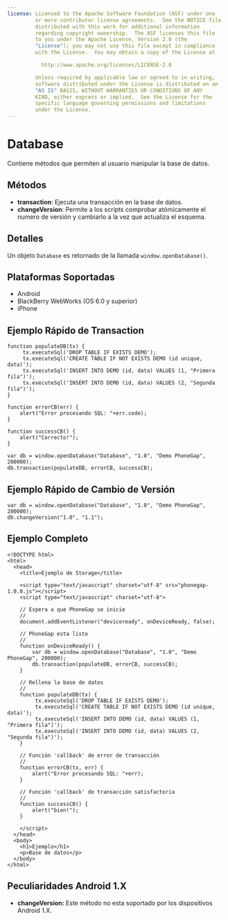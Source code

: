 ```yaml
---
license: Licensed to the Apache Software Foundation (ASF) under one
         or more contributor license agreements.  See the NOTICE file
         distributed with this work for additional information
         regarding copyright ownership.  The ASF licenses this file
         to you under the Apache License, Version 2.0 (the
         "License"); you may not use this file except in compliance
         with the License.  You may obtain a copy of the License at

           http://www.apache.org/licenses/LICENSE-2.0

         Unless required by applicable law or agreed to in writing,
         software distributed under the License is distributed on an
         "AS IS" BASIS, WITHOUT WARRANTIES OR CONDITIONS OF ANY
         KIND, either express or implied.  See the License for the
         specific language governing permissions and limitations
         under the License.
---
```


Database
=======

Contiene métodos que permiten al usuario manipular la base de datos.

Métodos
-------

- __transaction__: Ejecuta una transacción en la base de datos. 
- __changeVersion__: Permite a los scripts comprobar atómicamente el numero de versión y cambiarlo a la vez que actualiza el esquema. 

Detalles
--------

Un objeto `Database` es retornado de la llamada `window.openDatabase()`.

Plataformas Soportadas
----------------------

- Android
- BlackBerry WebWorks (OS 6.0 y superior)
- iPhone

Ejemplo Rápido de Transaction
----------------------------
	function populateDB(tx) {
		 tx.executeSql('DROP TABLE IF EXISTS DEMO');
		 tx.executeSql('CREATE TABLE IF NOT EXISTS DEMO (id unique, data)');
		 tx.executeSql('INSERT INTO DEMO (id, data) VALUES (1, "Primera fila")');
		 tx.executeSql('INSERT INTO DEMO (id, data) VALUES (2, "Segunda fila")');
	}
	
	function errorCB(err) {
		alert("Error procesando SQL: "+err.code);
	}
	
	function successCB() {
		alert("Correcto!");
	}
	
	var db = window.openDatabase("Database", "1.0", "Demo PhoneGap", 200000);
	db.transaction(populateDB, errorCB, successCB);

Ejemplo Rápido de Cambio de Versión
-----------------------------------

	var db = window.openDatabase("Database", "1.0", "Demo PhoneGap", 200000);
	db.changeVersion("1.0", "1.1");

Ejemplo Completo
----------------

    <!DOCTYPE html>
    <html>
      <head>
        <title>Ejemplo de Storage</title>

        <script type="text/javascript" charset="utf-8" src="phonegap-1.0.0.js"></script>
        <script type="text/javascript" charset="utf-8">

        // Espera a que PhoneGap se inicie
        //
        document.addEventListener("deviceready", onDeviceReady, false);

        // PhoneGap esta listo
        //
        function onDeviceReady() {
			var db = window.openDatabase("Database", "1.0", "Demo PhoneGap", 200000);
			db.transaction(populateDB, errorCB, successCB);
        }
		
		// Rellena la base de datos 
		//
		function populateDB(tx) {
			 tx.executeSql('DROP TABLE IF EXISTS DEMO');
			 tx.executeSql('CREATE TABLE IF NOT EXISTS DEMO (id unique, data)');
			 tx.executeSql('INSERT INTO DEMO (id, data) VALUES (1, "Primera fila")');
			 tx.executeSql('INSERT INTO DEMO (id, data) VALUES (2, "Segunda fila")');
		}
		
		// Función 'callback' de error de transacción
		//
		function errorCB(tx, err) {
			alert("Error procesando SQL: "+err);
		}
		
		// Función 'callback' de transacción satisfactoria
		//
		function successCB() {
			alert("bien!");
		}
	
        </script>
      </head>
      <body>
        <h1>Ejemplo</h1>
        <p>Base de datos</p>
      </body>
    </html>

Peculiaridades Android 1.X
--------------------------

- __changeVersion:__ Este método no esta soportado por los dispositivos Android 1.X.
